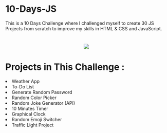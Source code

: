 # 10-Days-JS
This is a 10 Days Challenge where I challenged myself to create 30 JS Projects from scratch to improve
my skills in HTML & CSS and JavaScript.
#
<div align="center">
<img src="https://media.tenor.com/Dq8nm__4of0AAAAC/gimme-code-gimme.gif"/>
</div>

# Projects in This Challenge : 
<li> Weather App </li>
<li> To-Do List</li>
<li> Generate Random Password </li>
<li> Random Color Picker </li>
<li> Random Joke Generator (API) </li>
<li> 10 Minutes Timer </li>
<li> Graphical Clock </li>
<li> Random Emoji Switcher </li>
<li> Traffic Light Project </li>

